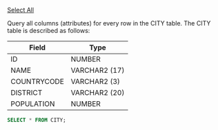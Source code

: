 [Select All](https://www.hackerrank.com/challenges/select-all-sql/problem)

Query all columns (attributes) for every row in the CITY table.
The CITY table is described as follows:


|    Field      |     Type      |
| ------------- | ------------- |
| ID            | NUMBER        |
| NAME          | VARCHAR2 (17) |
| COUNTRYCODE   | VARCHAR2 (3)  |
| DISTRICT      | VARCHAR2 (20) |
| POPULATION    | NUMBER        |

```sql
SELECT * FROM CITY;
```
